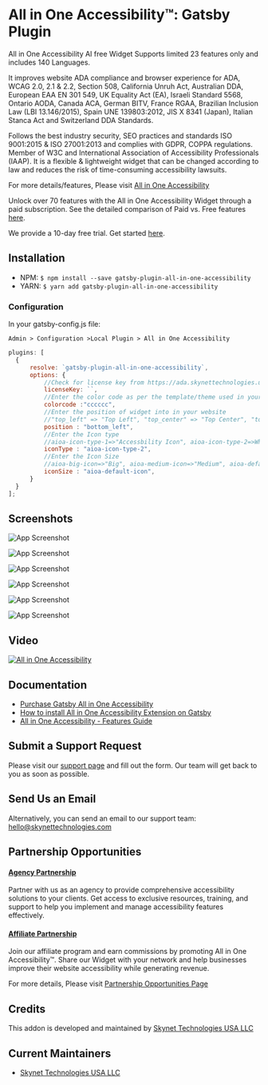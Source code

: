 # All in One Accessibility™: Gatsby Plugin

All in One Accessibility AI free Widget Supports limited 23 features only and includes 140 Languages. 
   
It improves website ADA compliance and browser experience for ADA, WCAG 2.0, 2.1 & 2.2, Section 508, California Unruh Act, Australian DDA, European EAA EN 301 549, UK Equality Act (EA), Israeli Standard 5568, Ontario AODA, Canada ACA, German BITV, France RGAA, Brazilian Inclusion Law (LBI 13.146/2015), Spain UNE 139803:2012, JIS X 8341 (Japan), Italian Stanca Act and Switzerland DDA Standards.
   
Follows the best industry security, SEO practices and standards ISO 9001:2015 & ISO 27001:2013 and complies with GDPR, COPPA regulations. Member of W3C and International Association of Accessibility Professionals (IAAP). It is a flexible & lightweight widget that can be changed according to law and reduces the risk of time-consuming accessibility lawsuits.

For more details/features, Please visit [All in One Accessibility](https://www.skynettechnologies.com/all-in-one-accessibility)

Unlock over 70 features with the All in One Accessibility Widget through a paid subscription. See the detailed comparison of Paid vs. Free features [here](https://www.skynettechnologies.com/all-in-one-accessibility/features).

We provide a 10-day free trial. Get started [here](https://ada.skynettechnologies.us/trial-subscription?utm_source=all-in-one-accessibility&utm_medium=landing-page&utm_campaign=trial-subscription).


## Installation


- NPM: `$ npm install --save gatsby-plugin-all-in-one-accessibility`
- YARN: `$ yarn add gatsby-plugin-all-in-one-accessibility`


### Configuration

In your gatsby-config.js file:

```
Admin > Configuration >Local Plugin > All in One Accessibility
```

```javascript
plugins: [
  {
      resolve: `gatsby-plugin-all-in-one-accessibility`,
      options: {
          //Check for license key from https://ada.skynettechnologies.us/trial-subscription
          licenseKey: ``,
          //Enter the color code as per the template/theme used in your website
          colorcode :"cccccc",
          //Enter the position of widget into in your website
          //"top_left" => "Top Left", "top_center" => "Top Center", "top_right" => "Top Right", "middel_left" => "Middle Left", "middel_center" => "Middle Center", "middel_right" => "Middle Right", "bottom_left" => "Bottom Left", "bottom_center" => "Bottom Center", "bottom_right" => "Bottom Right"
          position : "bottom_left",
          //Enter the Icon type
          //aioa-icon-type-1=>"Accessbility Icon", aioa-icon-type-2=>Wheel Chair Icon, aioa-icon-type-3=>"Blind eyes icon
          iconType : "aioa-icon-type-2",
          //Enter the Icon Size
          //aioa-big-icon=>"Big", aioa-medium-icon=>"Medium", aioa-default-icon=>"Default",aioa-small-icon=>"Small",aioa-extra-small-icon=>"Extra Small"
          iconSize : "aioa-default-icon",
      }
  }
];
```

## Screenshots

![App Screenshot](https://www.skynettechnologies.com/sites/default/files/Screenshot-1.jpg?v=2)

![App Screenshot](https://www.skynettechnologies.com/sites/default/files/Screenshot-2.jpg?v=2)

![App Screenshot](https://www.skynettechnologies.com/sites/default/files/Screenshot-3.jpg?v=2)

![App Screenshot](https://www.skynettechnologies.com/sites/default/files/Screenshot-4.jpg?v=2)

![App Screenshot](https://www.skynettechnologies.com/sites/default/files/Screenshot-5.jpg?v=2)

![App Screenshot](https://www.skynettechnologies.com/sites/default/files/Screenshot-6.jpg?v=2)

## Video

[![All in One Accessibility](https://img.youtube.com/vi/I-DjgZyleeI/0.jpg)](https://www.youtube.com/watch?v=I-DjgZyleeI)

## Documentation

- [Purchase Gatsby All in One Accessibility](https://www.skynettechnologies.com/gatsby-ada-compliant-widget)
- [How to install All in One Accessibility Extension on Gatsby](https://www.skynettechnologies.com/blog/gatsby-web-accessibility-widget-installation)
- [All in One Accessibility - Features Guide](https://www.skynettechnologies.com/sites/default/files/accessibility-widget-features-list.pdf)

## Submit a Support Request

Please visit our [support page](https://www.skynettechnologies.com/report-accessibility-problem) and fill out the form. Our team will get back to you as soon as possible.

## Send Us an Email

Alternatively, you can send an email to our support team:
[hello@skynettechnologies.com](mailto:hello@skynettechnologies.com)

## Partnership Opportunities

#### [Agency Partnership](https://www.skynettechnologies.com/agency-partners)

Partner with us as an agency to provide comprehensive accessibility solutions to your clients. Get access to exclusive resources, training, and support to help you implement and manage accessibility features effectively.

#### [Affiliate Partnership](https://www.skynettechnologies.com/affiliate-partner)

Join our affiliate program and earn commissions by promoting All in One Accessibility™. Share our Widget with your network and help businesses improve their website accessibility while generating revenue.

For more details, Please visit [Partnership Opportunities Page](https://www.skynettechnologies.com/partner-program)

## Credits

This addon is developed and maintained by [Skynet Technologies USA LLC](https://www.skynettechnologies.com)

## Current Maintainers
- [Skynet Technologies USA LLC](https://github.com/skynettechnologies)